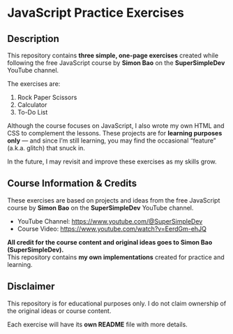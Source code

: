 # JavaScript Practice Exercises  

## Description  

This repository contains **three simple, one-page exercises** created while following the free JavaScript course by **Simon Bao** on the **SuperSimpleDev** YouTube channel.  

The exercises are:  
1. Rock Paper Scissors  
2. Calculator  
3. To-Do List  

Although the course focuses on JavaScript, I also wrote my own HTML and CSS to complement the lessons. These projects are for **learning purposes only** — and since I’m still learning, you may find the occasional “feature” (a.k.a. glitch) that snuck in.  

In the future, I may revisit and improve these exercises as my skills grow.  

## Course Information & Credits  

These exercises are based on projects and ideas from the free JavaScript course by **Simon Bao** on the **SuperSimpleDev** YouTube channel.  

- YouTube Channel: https://www.youtube.com/@SuperSimpleDev  
- Course Video: https://www.youtube.com/watch?v=EerdGm-ehJQ  

**All credit for the course content and original ideas goes to Simon Bao (SuperSimpleDev).**  
This repository contains **my own implementations** created for practice and learning.  

## Disclaimer  

This repository is for educational purposes only. I do not claim ownership of the original ideas or course content.  

Each exercise will have its **own README** file with more details.  
